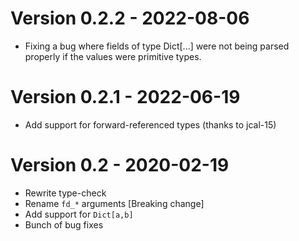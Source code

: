 # Version 0.2.2 - 2022-08-06
* Fixing a bug where fields of type Dict[...] were not being parsed properly if the values were primitive types.

# Version 0.2.1 - 2022-06-19
* Add support for forward-referenced types (thanks to jcal-15)

# Version 0.2 - 2020-02-19
* Rewrite type-check
* Rename `fd_*` arguments [Breaking change]
* Add support for `Dict[a,b]`
* Bunch of bug fixes

